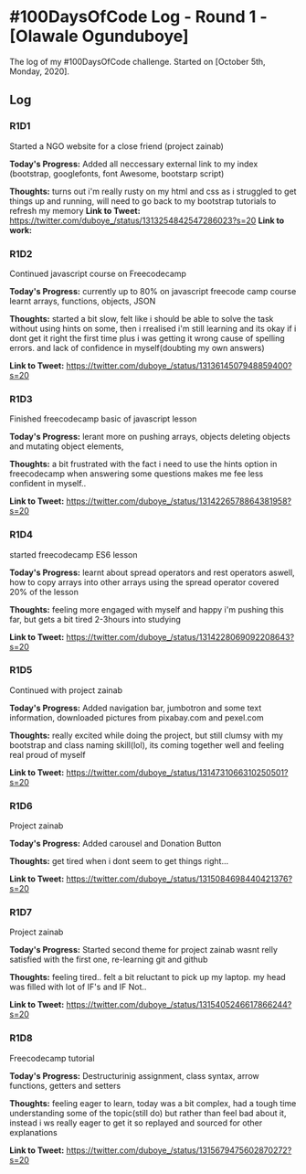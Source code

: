 # #100DaysOfCode Log - Round 1 - [Olawale Ogunduboye]

The log of my #100DaysOfCode challenge. Started on [October 5th, Monday, 2020].

## Log

### R1D1 
Started a NGO website for a close friend (project zainab)

**Today's Progress:**
Added all neccessary external link to my index (bootstrap, googlefonts, font Awesome, bootstarp script)

**Thoughts:**
 turns out i'm really rusty on my html and css as i struggled to get things up and running, will need to go back to my bootstrap tutorials to refresh my memory
**Link to Tweet:**
https://twitter.com/duboye_/status/1313254842547286023?s=20
**Link to work:**

### R1D2
Continued javascript course on Freecodecamp

**Today's Progress:**
currently up to 80% on javascript freecode camp course learnt arrays, functions, objects, JSON 

**Thoughts:**
started a bit slow, felt like i should be able to solve the task without using hints on some, then i rrealised i'm still learning and its okay if i dont get it right the first time plus i was getting it wrong cause of spelling errors. and lack of confidence in myself(doubting my own answers)

**Link to Tweet:**
https://twitter.com/duboye_/status/1313614507948859400?s=20

 ### R1D3 
 Finished freecodecamp basic of javascript lesson

**Today's Progress:**
lerant more on pushing arrays, objects deleting objects and mutating object elements, 

**Thoughts:**
a bit frustrated with the fact i need to use the hints option in freecodecamp when answering some questions makes me fee less confident in myself.. 

**Link to Tweet:**
https://twitter.com/duboye_/status/1314226578864381958?s=20

### R1D4
started freecodecamp ES6 lesson

**Today's Progress:**
learnt about spread operators and rest operators aswell, how to copy arrays into other arrays using the spread operator
covered 20% of the lesson

**Thoughts:**
feeling more engaged with myself and happy i'm pushing this far, but gets a bit tired 2-3hours into studying

**Link to Tweet:**
https://twitter.com/duboye_/status/1314228069092208643?s=20

### R1D5
Continued with project zainab 

**Today's Progress:**
Added navigation bar, jumbotron and some text information, downloaded pictures from pixabay.com and pexel.com

**Thoughts:**
really excited while doing the project, but still clumsy with my bootstrap and class naming skill(lol), its coming together well and feeling real proud of myself

**Link to Tweet:**
https://twitter.com/duboye_/status/1314731066310250501?s=20

### R1D6
Project zainab

**Today's Progress:**
Added carousel and Donation Button

**Thoughts:**
get tired when i dont seem to get things right...

**Link to Tweet:**
https://twitter.com/duboye_/status/1315084698440421376?s=20

### R1D7
Project zainab

**Today's Progress:**
Started  second theme for project zainab wasnt relly satisfied with the first one, re-learning git and github

**Thoughts:**
feeling tired.. felt a bit reluctant to pick up my laptop. my head was filled with lot of IF's and IF Not..

**Link to Tweet:**
https://twitter.com/duboye_/status/1315405246617866244?s=20

### R1D8
Freecodecamp tutorial

**Today's Progress:**
Destructurinig assignment, class syntax, arrow functions, getters and setters

**Thoughts:**
feeling eager to learn, today was a bit complex, had a tough time understanding some of the topic(still do) but rather than feel bad about it, instead i ws really eager to get it so replayed and sourced for other explanations

**Link to Tweet:**
https://twitter.com/duboye_/status/1315679475602870272?s=20